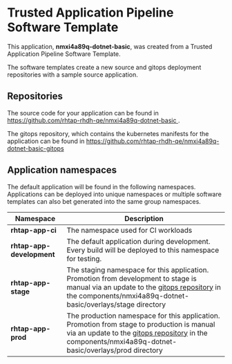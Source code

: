 # Trusted Application Pipeline Software Template

This application, **nmxi4a89q-dotnet-basic**, was created from a Trusted Application Pipeline Software Template.

The software templates create a new source and gitops deployment repositories with a sample source application. 

## Repositories

The source code for your application can be found in [https://github.com/rhtap-rhdh-qe/nmxi4a89q-dotnet-basic ](https://github.com/rhtap-rhdh-qe/nmxi4a89q-dotnet-basic ).
 
The gitops repository, which contains the kubernetes manifests for the application can be found in 
[https://github.com/rhtap-rhdh-qe/nmxi4a89q-dotnet-basic-gitops ](https://github.com/rhtap-rhdh-qe/nmxi4a89q-dotnet-basic-gitops ) 

## Application namespaces 

The default application will be found in the following namespaces. Applications can be deployed into unique namespaces or multiple software templates can also bet generated into the same group namespaces.  

|  Namespace   |  Description   |  
| -------- | -------- |
| **rhtap-app-ci** | The namespace used for CI workloads |
| **rhtap-app-development** | The default application during development. Every build will be deployed to this namespace for testing. |
| **rhtap-app-stage** | The staging namespace for this application. Promotion from development to stage is manual via an update to the [gitops repository](https://github.com/rhtap-rhdh-qe/nmxi4a89q-dotnet-basic-gitops ) in the components/nmxi4a89q-dotnet-basic/overlays/stage directory |
| **rhtap-app-prod** | The production namespace for this application. Promotion from stage to production is manual via an update to the [gitops repository](https://github.com/rhtap-rhdh-qe/nmxi4a89q-dotnet-basic-gitops ) in the components/nmxi4a89q-dotnet-basic/overlays/prod directory |